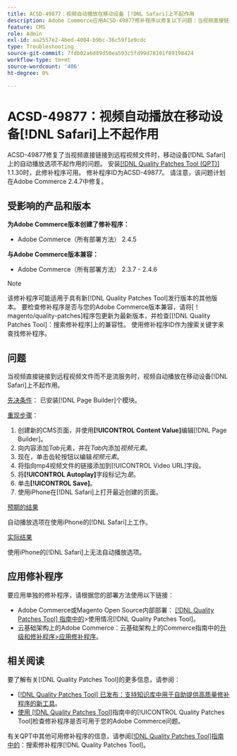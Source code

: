 ```yaml
---
title: ACSD-49877：视频自动播放在移动设备 [!DNL Safari]上不起作用
description: Adobe Commerce应用ACSD-49877修补程序以修复以下问题：当视频直接链接到远程视频文件时，视频自动播放选项在移动设备 [!DNL Safari] 上不起作用。
feature: CMS
role: Admin
exl-id: aa2557e2-4bed-4004-b9bc-36c59f1e9cdc
type: Troubleshooting
source-git-commit: 7fdb02a6d89d50ea593c5fd99d78101f89198424
workflow-type: tm+mt
source-wordcount: '406'
ht-degree: 0%

---
```


# ACSD-49877：视频自动播放在移动设备[!DNL Safari]上不起作用

ACSD-49877修复了当视频直接链接到远程视频文件时，移动设备[!DNL Safari]上的自动播放选项不起作用的问题。 安装[[!DNL Quality Patches Tool (QPT)]](https://experienceleague.adobe.com/en/docs/commerce-operations/tools/quality-patches-tool/quality-patches-tool-to-self-serve-quality-patches) 1.1.30时，此修补程序可用。 修补程序ID为ACSD-49877。 请注意，该问题计划在Adobe Commerce 2.4.7中修复。

## 受影响的产品和版本

**为Adobe Commerce版本创建了修补程序：**

* Adobe Commerce（所有部署方法） 2.4.5

**与Adobe Commerce版本兼容：**

* Adobe Commerce（所有部署方法） 2.3.7 - 2.4.6

>[!NOTE]
>
>该修补程序可能适用于具有新[!DNL Quality Patches Tool]发行版本的其他版本。 要检查修补程序是否与您的Adobe Commerce版本兼容，请将[！magento/quality-patches]程序包更新为最新版本，并检查[[!DNL Quality Patches Tool]：搜索修补程序]上的兼容性。 使用修补程序ID作为搜索关键字来查找修补程序。

## 问题

当视频直接链接到远程视频文件而不是流服务时，视频自动播放在移动设备[!DNL Safari]上不起作用。

<u>先决条件</u>：
已安装[!DNL Page Builder]个模块。

<u>重现步骤</u>：

1. 创建新的CMS页面，并使用&#x200B;**[!UICONTROL Content Value]**&#x200B;编辑[!DNL Page Builder]。
1. 向内容添加&#x200B;*Tab*&#x200B;元素，并在&#x200B;*Tab*&#x200B;内添加&#x200B;*视频元素*。
1. 现在，单击齿轮按钮以编辑&#x200B;*视频元素*。
1. 将指向mp4视频文件的链接添加到[!UICONTROL Video URL]字段。
1. 将&#x200B;**[!UICONTROL Autoplay]**&#x200B;字段标记为&#x200B;*是*。
1. 单击&#x200B;**[!UICONTROL Save]**。
1. 使用iPhone在[!DNL Safari]上打开最近创建的页面。

<u>预期的结果</u>

自动播放选项在使用iPhone的[!DNL Safari]上工作。

<u>实际结果</u>

使用iPhone的[!DNL Safari]上无法自动播放选项。

## 应用修补程序

要应用单独的修补程序，请根据您的部署方法使用以下链接：

* Adobe Commerce或Magento Open Source内部部署： [[!DNL Quality Patches Tool] 指南中的](/help/tools/quality-patches-tool/usage.md)>使用情况[!DNL Quality Patches Tool]。
* 云基础架构上的Adobe Commerce：云基础架构上的Commerce指南中的[升级和修补程序>应用修补程序](https://experienceleague.adobe.com/docs/commerce-cloud-service/user-guide/develop/upgrade/apply-patches.html)。

## 相关阅读

要了解有关[!DNL Quality Patches Tool]的更多信息，请参阅：

* [[!DNL Quality Patches Tool] 已发布：支持知识库中用于自助提供高质量修补程序的新工具](https://experienceleague.adobe.com/en/docs/commerce-operations/tools/quality-patches-tool/quality-patches-tool-to-self-serve-quality-patches)。
* [使用 [!DNL Quality Patches Tool]](/help/tools/quality-patches-tool/patches-available-in-qpt/check-patch-for-magento-issue-with-magento-quality-patches.md)指南中的[!UICONTROL Quality Patches Tool]检查修补程序是否可用于您的Adobe Commerce问题。


有关QPT中其他可用修补程序的信息，请参阅[[!DNL Quality Patches Tool]指南中的](https://experienceleague.adobe.com/tools/commerce-quality-patches/index.html)：搜索修补程序[!DNL Quality Patches Tool]。
